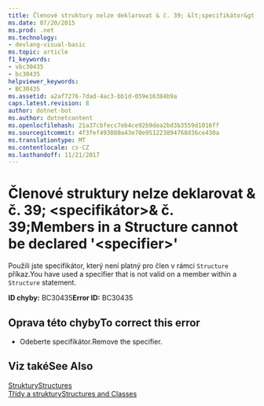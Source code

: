 ```yaml
---
title: Členové struktury nelze deklarovat & č. 39; &lt;specifikátor&gt;& č. 39;
ms.date: 07/20/2015
ms.prod: .net
ms.technology:
- devlang-visual-basic
ms.topic: article
f1_keywords:
- vbc30435
- bc30435
helpviewer_keywords:
- BC30435
ms.assetid: a2af7276-7dad-4ac3-bb1d-059e16384b9a
caps.latest.revision: 8
author: dotnet-bot
ms.author: dotnetcontent
ms.openlocfilehash: 21a37cbfecc7eb4ce92b9dea2bd3b3559d1016ff
ms.sourcegitcommit: 4f3fef493080a43e70e951223894768d36ce430a
ms.translationtype: MT
ms.contentlocale: cs-CZ
ms.lasthandoff: 11/21/2017
---
```

# <a name="members-in-a-structure-cannot-be-declared-39ltspecifiergt39"></a><span data-ttu-id="5c8c6-102">Členové struktury nelze deklarovat & č. 39; &lt;specifikátor&gt;& č. 39;</span><span class="sxs-lookup"><span data-stu-id="5c8c6-102">Members in a Structure cannot be declared &#39;&lt;specifier&gt;&#39;</span></span>
<span data-ttu-id="5c8c6-103">Použili jste specifikátor, který není platný pro člen v rámci `Structure` příkaz.</span><span class="sxs-lookup"><span data-stu-id="5c8c6-103">You have used a specifier that is not valid on a member within a `Structure` statement.</span></span>  
  
 <span data-ttu-id="5c8c6-104">**ID chyby:** BC30435</span><span class="sxs-lookup"><span data-stu-id="5c8c6-104">**Error ID:** BC30435</span></span>  
  
## <a name="to-correct-this-error"></a><span data-ttu-id="5c8c6-105">Oprava této chyby</span><span class="sxs-lookup"><span data-stu-id="5c8c6-105">To correct this error</span></span>  
  
-   <span data-ttu-id="5c8c6-106">Odeberte specifikátor.</span><span class="sxs-lookup"><span data-stu-id="5c8c6-106">Remove the specifier.</span></span>  
  
## <a name="see-also"></a><span data-ttu-id="5c8c6-107">Viz také</span><span class="sxs-lookup"><span data-stu-id="5c8c6-107">See Also</span></span>  
 [<span data-ttu-id="5c8c6-108">Struktury</span><span class="sxs-lookup"><span data-stu-id="5c8c6-108">Structures</span></span>](../../visual-basic/programming-guide/language-features/data-types/structures.md)  
 [<span data-ttu-id="5c8c6-109">Třídy a struktury</span><span class="sxs-lookup"><span data-stu-id="5c8c6-109">Structures and Classes</span></span>](../../visual-basic/programming-guide/language-features/data-types/structures-and-classes.md)
